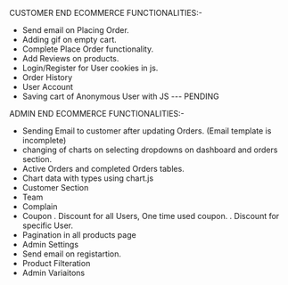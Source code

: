 CUSTOMER END ECOMMERCE FUNCTIONALITIES:-

- Send email on Placing Order.
- Adding gif on empty cart.
- Complete Place Order functionality.
- Add Reviews on products.
- Login/Register for User cookies in js.
- Order History
- User Account
- Saving cart of Anonymous User with JS --- PENDING

ADMIN END ECOMMERCE FUNCTIONALITIES:-

- Sending Email to customer after updating Orders. (Email template is incomplete)
- changing of charts on selecting dropdowns on dashboard and orders section.
- Active Orders and completed Orders tables.
- Chart data with types using chart.js
- Customer Section
- Team
- Complain
- Coupon
. Discount for all Users, One time used coupon.
. Discount for specific User.
- Pagination in all products page
- Admin Settings
- Send email on registartion.
- Product Filteration
- Admin Variaitons
